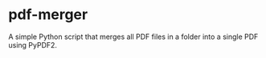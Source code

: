 # pdf-merger
A simple Python script that merges all PDF files in a folder into a single PDF using PyPDF2.
